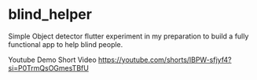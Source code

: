 # blind_helper

Simple Object detector flutter experiment in my preparation to build a fully functional app to help blind people.

Youtube Demo Short Video https://youtube.com/shorts/lBPW-sfjyf4?si=P0TrmQsOGmesTBfU
